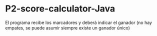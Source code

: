# P2-score-calculator-Java
El programa recibe los marcadores y deberá indicar el ganador (no hay empates, se puede asumir siempre existe un ganador único)
